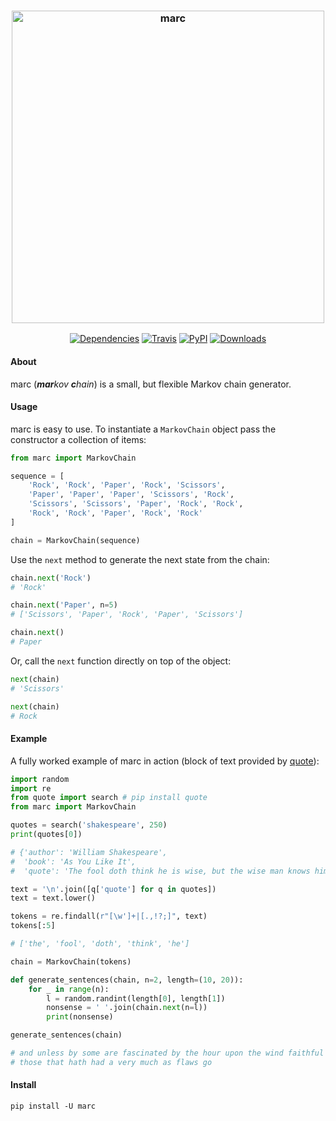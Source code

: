 <h3 align="center">
  <img src="https://raw.githubusercontent.com/maxhumber/marc/master/marc.png" width="500px" alt="marc">
</h3>
<p align="center">
  <a href="https://github.com/maxhumber/marc/blob/master/setup.py"><img alt="Dependencies" src="https://img.shields.io/badge/dependencies-zero-brightgreen"></a>
  <a href="https://travis-ci.org/maxhumber/marc"><img alt="Travis" src="https://img.shields.io/travis/maxhumber/marc.svg"></a>
  <a href="https://pypi.python.org/pypi/marc"><img alt="PyPI" src="https://img.shields.io/pypi/v/marc.svg"></a>
  <a href="https://pepy.tech/project/marc"><img alt="Downloads" src="https://pepy.tech/badge/marc"></a>
</p>


#### About

marc (<I>**mar**kov **c**hain</I>) is a small, but flexible Markov chain generator.



#### Usage

marc is easy to use. To instantiate a `MarkovChain` object pass the constructor a collection of items:

```python
from marc import MarkovChain

sequence = [
    'Rock', 'Rock', 'Paper', 'Rock', 'Scissors',
    'Paper', 'Paper', 'Paper', 'Scissors', 'Rock',
    'Scissors', 'Scissors', 'Paper', 'Rock', 'Rock',
    'Rock', 'Rock', 'Paper', 'Rock', 'Rock'
]

chain = MarkovChain(sequence)
```

Use the `next` method to generate the next state from the chain:

```python
chain.next('Rock')
# 'Rock'

chain.next('Paper', n=5)
# ['Scissors', 'Paper', 'Rock', 'Paper', 'Scissors']

chain.next()
# Paper
```

Or, call the `next` function directly on top of the object:

```python
next(chain)
# 'Scissors'

next(chain)
# Rock
```



#### Example

A fully worked example of marc in action (block of text provided by [quote](https://github.com/maxhumber/quote)):

```python
import random
import re
from quote import search # pip install quote
from marc import MarkovChain

quotes = search('shakespeare', 250)
print(quotes[0])

# {'author': 'William Shakespeare',
#  'book': 'As You Like It',
#  'quote': 'The fool doth think he is wise, but the wise man knows himself to be a fool.'}

text = '\n'.join([q['quote'] for q in quotes])
text = text.lower()

tokens = re.findall(r"[\w']+|[.,!?;]", text)
tokens[:5]

# ['the', 'fool', 'doth', 'think', 'he']

chain = MarkovChain(tokens)

def generate_sentences(chain, n=2, length=(10, 20)):
    for _ in range(n):
        l = random.randint(length[0], length[1])
        nonsense = ' '.join(chain.next(n=l))
        print(nonsense)

generate_sentences(chain)

# and unless by some are fascinated by the hour upon the wind faithful
# those that hath had a very much as flaws go
```



#### Install

```
pip install -U marc
```
